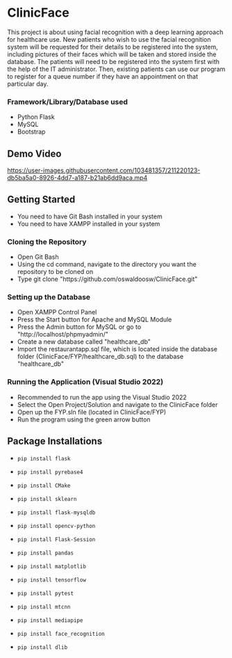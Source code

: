 # ClinicFace
This project is about using facial recognition with a deep learning approach for healthcare use. New patients who wish to use the facial recognition system will be requested for their details to be registered into the system, including pictures of their faces which will be taken and stored inside the database. The patients will need to be registered into the system first with the help of the IT administrator. Then, existing patients can use our program to register for a queue number if they have an appointment on that particular day. 

### Framework/Library/Database used
- Python Flask
- MySQL
- Bootstrap

## Demo Video
https://user-images.githubusercontent.com/103481357/211220123-db5ba5a0-8926-4dd7-a187-b21ab6dd9aca.mp4

## Getting Started
- You need to have Git Bash installed in your system
- You need to have XAMPP installed in your system

### Cloning the Repository
- Open Git Bash
- Using the cd command, navigate to the directory you want the repository to be cloned on
- Type git clone "https<nolink>://github.com/oswaldoosw/ClinicFace.git"

### Setting up the Database
- Open XAMPP Control Panel
- Press the Start button for Apache and MySQL Module
- Press the Admin button for MySQL or go to "http<nolink>://localhost/phpmyadmin/"
- Create a new database called "healthcare_db"
- Import the restaurantapp.sql file, which is located inside the database folder (ClinicFace/FYP/healthcare_db.sql) to the database "healthcare_db"

### Running the Application (Visual Studio 2022)
- Recommended to run the app using the Visual Studio 2022
- Select the Open Project/Solution and navigate to the ClinicFace folder
- Open up the FYP.sln file (located in ClinicFace/FYP)
- Run the program using the green arrow button


## Package Installations
-     pip install flask
-     pip install pyrebase4
-     pip install CMake
-     pip install sklearn
-     pip install flask-mysqldb
-     pip install opencv-python
-     pip install Flask-Session
-     pip install pandas
-     pip install matplotlib
-     pip install tensorflow
-     pip install pytest
-     pip install mtcnn
-     pip install mediapipe
-     pip install face_recognition
-     pip install dlib

